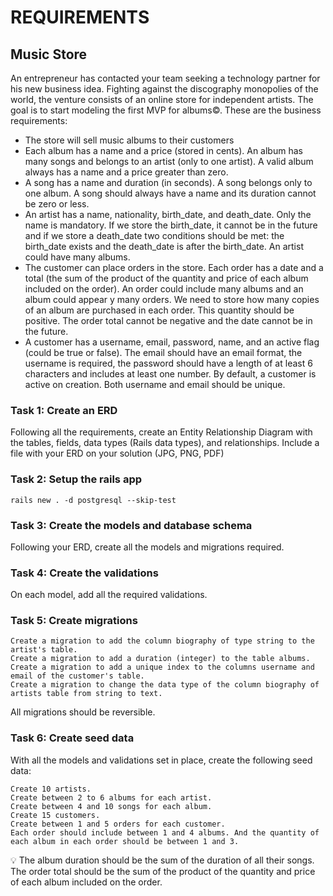 # REQUIREMENTS

## Music Store

An entrepreneur has contacted your team seeking a technology partner for his new business idea. Fighting against the discography monopolies of the world, the venture consists of an online store for independent artists. The goal is to start modeling the first MVP for albums©. These are the business requirements:

- The store will sell music albums to their customers
- Each album has a name and a price (stored in cents). An album has many songs and belongs to an artist (only to one artist). A valid album always has a name and a price greater than zero.
- A song has a name and duration (in seconds). A song belongs only to one album. A song should always have a name and its duration cannot be zero or less.
- An artist has a name, nationality, birth_date, and death_date. Only the name is mandatory. If we store the birth_date, it cannot be in the future and if we store a death_date two conditions should be met: the birth_date exists and the death_date is after the birth_date. An artist could have many albums.
- The customer can place orders in the store. Each order has a date and a total (the sum of the product of the quantity and price of each album included on the order). An order could include many albums and an album could appear y many orders. We need to store how many copies of an album are purchased in each order. This quantity should be positive. The order total cannot be negative and the date cannot be in the future.
- A customer has a username, email, password, name, and an active flag (could be true or false). The email should have an email format, the username is required, the password should have a length of at least 6 characters and includes at least one number. By default, a customer is active on creation. Both username and email should be unique.

### Task 1: Create an ERD

Following all the requirements, create an Entity Relationship Diagram with the tables, fields, data types (Rails data types), and relationships. Include a file with your ERD on your solution (JPG, PNG, PDF)

### Task 2: Setup the rails app

    rails new . -d postgresql --skip-test

### Task 3: Create the models and database schema

Following your ERD, create all the models and migrations required.

### Task 4: Create the validations

On each model, add all the required validations.

### Task 5: Create migrations

    Create a migration to add the column biography of type string to the artist's table.
    Create a migration to add a duration (integer) to the table albums.
    Create a migration to add a unique index to the columns username and email of the customer's table.
    Create a migration to change the data type of the column biography of artists table from string to text.

All migrations should be reversible.

### Task 6: Create seed data

With all the models and validations set in place, create the following seed data:

    Create 10 artists.
    Create between 2 to 6 albums for each artist.
    Create between 4 and 10 songs for each album.
    Create 15 customers.
    Create between 1 and 5 orders for each customer.
    Each order should include between 1 and 4 albums. And the quantity of each album in each order should be between 1 and 3.

💡 The album duration should be the sum of the duration of all their songs. The order total should be the sum of the product of the quantity and price of each album included on the order.
